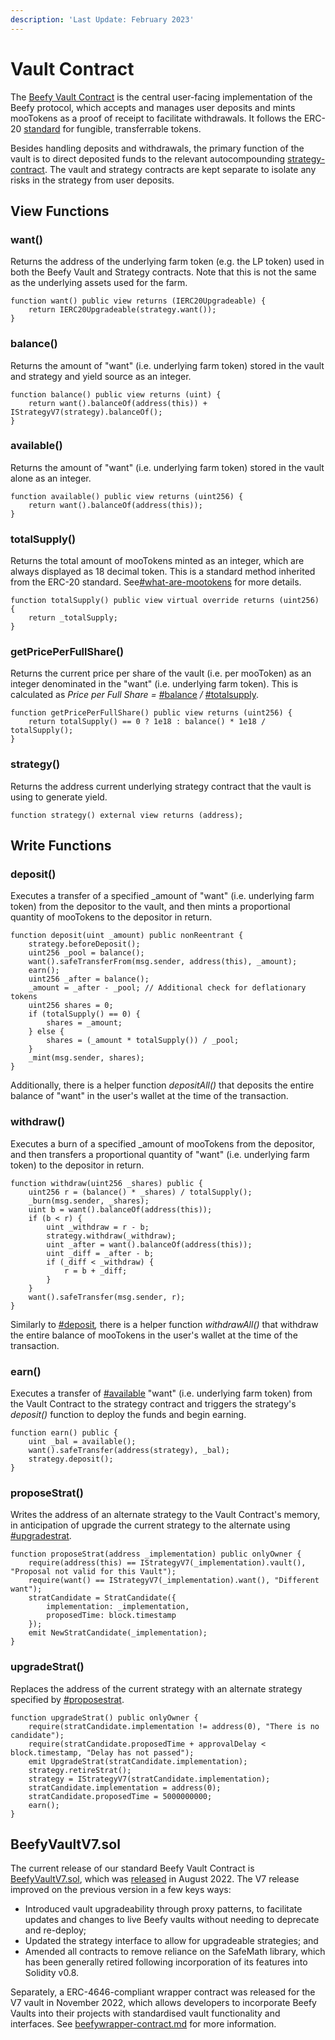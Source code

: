 ```yaml
---
description: 'Last Update: February 2023'
---
```


# Vault Contract

The [Beefy Vault Contract](https://github.com/beefyfinance/beefy-contracts/blob/master/contracts/BIFI/vaults/BeefyVaultV7.sol) is the central user-facing implementation of the Beefy protocol, which accepts and manages user deposits and mints mooTokens as a proof of receipt to facilitate withdrawals. It follows the ERC-20 [standard](https://eips.ethereum.org/EIPS/eip-20) for fungible, transferrable tokens.

Besides handling deposits and withdrawals, the primary function of the vault is to direct deposited funds to the relevant autocompounding [strategy-contract](strategy-contract/ "mention"). The vault and strategy contracts are kept separate to isolate any risks in the strategy from user deposits.

## View Functions

### want()

Returns the address of the underlying farm token (e.g. the LP token) used in both the Beefy Vault and Strategy contracts. Note that this is not the same as the underlying assets used for the farm.

```solidity
function want() public view returns (IERC20Upgradeable) {
    return IERC20Upgradeable(strategy.want());
}
```

### balance()

Returns the amount of "want" (i.e. underlying farm token) stored in the vault and strategy and yield source as an integer.

```solidity
function balance() public view returns (uint) {
    return want().balanceOf(address(this)) + IStrategyV7(strategy).balanceOf();
}
```

### available()

Returns the amount of "want" (i.e. underlying farm token) stored in the vault alone as an integer.

```solidity
function available() public view returns (uint256) {
    return want().balanceOf(address(this));
}
```

### totalSupply()

Returns the total amount of mooTokens minted as an integer, which are always displayed as 18 decimal token. This is a standard method inherited from the ERC-20 standard. See[#what-are-mootokens](../products/vaults.md#what-are-mootokens "mention") for more details.

```solidity
function totalSupply() public view virtual override returns (uint256) {
    return _totalSupply;
}
```

### getPricePerFullShare()

Returns the current price per share of the vault (i.e. per mooToken) as an integer denominated in the "want" (i.e. underlying farm token). This is calculated as _Price per Full Share =_ [#balance](vault-contract.md#balance "mention") _/_ [#totalsupply](vault-contract.md#totalsupply "mention").

```solidity
function getPricePerFullShare() public view returns (uint256) {
    return totalSupply() == 0 ? 1e18 : balance() * 1e18 / totalSupply();
}
```

### strategy()

Returns the address current underlying strategy contract that the vault is using to generate yield.

```solidity
function strategy() external view returns (address);
```

## Write Functions

### deposit()

Executes a transfer of a specified \_amount of "want" (i.e. underlying farm token) from the depositor to the vault, and then mints a proportional quantity of mooTokens to the depositor in return.

```solidity
function deposit(uint _amount) public nonReentrant {
    strategy.beforeDeposit();
    uint256 _pool = balance();
    want().safeTransferFrom(msg.sender, address(this), _amount);
    earn();
    uint256 _after = balance();
    _amount = _after - _pool; // Additional check for deflationary tokens
    uint256 shares = 0;
    if (totalSupply() == 0) {
        shares = _amount;
    } else {
        shares = (_amount * totalSupply()) / _pool;
    }
    _mint(msg.sender, shares);
}
```

Additionally, there is a helper function _depositAll()_ that deposits the entire balance of "want" in the user's wallet at the time of the transaction.

### withdraw()

Executes a burn of a specified \_amount of mooTokens from the depositor, and then transfers a proportional quantity of "want" (i.e. underlying farm token) to the depositor in return.

```solidity
function withdraw(uint256 _shares) public {
    uint256 r = (balance() * _shares) / totalSupply();
    _burn(msg.sender, _shares);
    uint b = want().balanceOf(address(this));
    if (b < r) {
        uint _withdraw = r - b;
        strategy.withdraw(_withdraw);
        uint _after = want().balanceOf(address(this));
        uint _diff = _after - b;
        if (_diff < _withdraw) {
            r = b + _diff;
        }
    }
    want().safeTransfer(msg.sender, r);
}
```

Similarly to [#deposit](vault-contract.md#deposit "mention")_,_ there is a helper function _withdrawAll()_ that withdraw the entire balance of mooTokens in the user's wallet at the time of the transaction.

### earn()

Executes a transfer of [#available](vault-contract.md#available "mention") "want" (i.e. underlying farm token) from the Vault Contract to the strategy contract and triggers the strategy's _deposit()_ function to deploy the funds and begin earning.

```solidity
function earn() public {
    uint _bal = available();
    want().safeTransfer(address(strategy), _bal);
    strategy.deposit();
}
```

### proposeStrat()

Writes the address of an alternate strategy to the Vault Contract's memory, in anticipation of upgrade the current strategy to the alternate using [#upgradestrat](vault-contract.md#upgradestrat "mention").

```solidity
function proposeStrat(address _implementation) public onlyOwner {
    require(address(this) == IStrategyV7(_implementation).vault(), "Proposal not valid for this Vault");
    require(want() == IStrategyV7(_implementation).want(), "Different want");
    stratCandidate = StratCandidate({
        implementation: _implementation,
        proposedTime: block.timestamp
    });
    emit NewStratCandidate(_implementation);
}
```

### upgradeStrat()

Replaces the address of the current strategy with an alternate strategy specified by [#proposestrat](vault-contract.md#proposestrat "mention").

```solidity
function upgradeStrat() public onlyOwner {
    require(stratCandidate.implementation != address(0), "There is no candidate");
    require(stratCandidate.proposedTime + approvalDelay < block.timestamp, "Delay has not passed");
    emit UpgradeStrat(stratCandidate.implementation);
    strategy.retireStrat();
    strategy = IStrategyV7(stratCandidate.implementation);
    stratCandidate.implementation = address(0);
    stratCandidate.proposedTime = 5000000000;
    earn();
}
```

## BeefyVaultV7.sol

The current release of our standard Beefy Vault Contract is [BeefyVaultV7.sol](https://github.com/beefyfinance/beefy-contracts/blob/master/contracts/BIFI/vaults/BeefyVaultV7.sol), which was [released](https://github.com/beefyfinance/beefy-contracts/pull/83) in August 2022. The V7 release improved on the previous version in a few keys ways:

* Introduced vault upgradeability through proxy patterns, to facilitate updates and changes to live Beefy vaults without needing to deprecate and re-deploy;
* Updated the strategy interface to allow for upgradeable strategies; and
* Amended all contracts to remove reliance on the SafeMath library, which has been generally retired following incorporation of its features into Solidity v0.8.

Separately, a ERC-4646-compliant wrapper contract was released for the V7 vault in November 2022, which allows developers to incorporate Beefy Vaults into their projects with standardised vault functionality and interfaces. See [beefywrapper-contract.md](other-beefy-contracts/beefywrapper-contract.md "mention") for more information.
